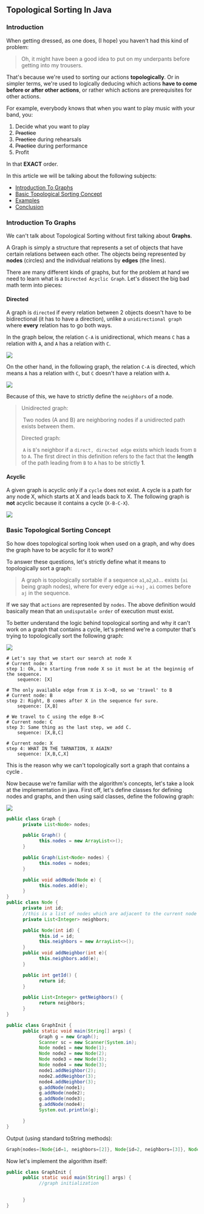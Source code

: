 ## Topological Sorting In Java

### Introduction

When getting dressed, as one does, (I hope) you haven't had this kind of problem:

> Oh, it might have been a good idea to put on my underpants before getting into my trousers.

That's because we're used to sorting our actions **topologically**. Or in simpler terms, we're used to logically deducing which actions **have to come before or after other actions**, or rather which actions are prerequisites for other actions.

For example, everybody knows that when you want to play music with your band, you:

1. Decide what you want to play
2. ~~Practice~~
3. ~~Practice~~ during rehearsals
4. ~~Practice~~ during performance
5. Profit

In that **EXACT** order.

In this article we will be talking about the following subjects:

- [Introduction To Graphs](#introductiontographs)
- [Basic Topological Sorting Concept](#basictopologicalsortingconcept)
- [Examples](#examples)
- [Conclusion](#conclusion)

### Introduction To Graphs

We can't talk about Topological Sorting without first talking about **Graphs**. 

A Graph is simply a structure that represents a set of objects that have certain relations between each other. The objects being represented by **nodes** (circles) and the individual relations by **edges** (the lines).

There are many different kinds of graphs, but for the problem at hand we need to learn what is a `Directed Acyclic Graph`. Let's dissect the big bad math term into pieces:

#### Directed

A graph is `directed` if every relation between 2 objects doesn't have to be bidirectional (it has to have a direction), unlike a `unidirectional graph` where **every** relation has to go both ways.

In the graph below, the relation `C-A` is unidirectional, which means `C` has a relation with `A`, and `A` has a relation with `C`.

![](D:\StackAbuse\Toposort\topoSort\graphics\Untitled-1.png)

On the other hand, in the following graph, the relation `C-A` is directed, which means  `A` has a relation with `C`, but `C` doesn't have a relation with `A`.

![](D:\StackAbuse\Toposort\topoSort\graphics\Untitled-2.png)

Because of this, we have to strictly define the `neighbors` of a node.

> Unidirected graph:
>
> ​	Two nodes (A and B) are neighboring nodes if a unidirected path exists between them.
>
> Directed graph:
>
> ​	`A` is `B`'s neighbor if a `direct, directed edge` exists which leads from `B` to `A`. The first direct in 	  	this definition refers to the fact that the **length** of the path leading from `B` to `A` has to be strictly **1**.

#### Acyclic 

A given graph is acyclic only if a `cycle` does not exist. A cycle is a path for any node X, which starts at X and leads back to X. The following graph is **not** acyclic because it contains a cycle (`X-B-C-X`).

![](D:\StackAbuse\Toposort\topoSort\graphics\Untitled-3.png)

### Basic Topological Sorting Concept

So how does topological sorting look when used on a graph, and why does the graph have to be acyclic for it to work?

To answer these questions, let's strictly define what it means to topologically sort a graph:

> A graph is topologically sortable if a sequence `a1`,`a2`,`a3`... exists (`ai` being graph nodes), where for every edge `ai`->`aj` , `ai` comes before `aj` in the sequence.

If we say that `actions` are represented by `nodes`. The above definition would basically mean that an `undisputable order` of execution must exist.

To better understand the logic behind topological sorting and why it can't work on a graph that contains a cycle, let's pretend we're a computer that's trying to topologically sort the following graph:

![](D:\StackAbuse\Toposort\topoSort\Untitled-1-[Recovered].png)

```pseudocode
# Let's say that we start our search at node X
# Current node: X
step 1: Ok, i'm starting from node X so it must be at the beginnig of the sequence.
    sequence: [X]
    
# The only available edge from X is X->B, so we 'travel' to B
# Current node: B
step 2: Right, B comes after X in the sequence for sure.
	sequence: [X,B]
	
# We travel to C using the edge B->C	
# Current node: C
step 3: Same thing as the last step, we add C.
	sequence: [X,B,C]
	
# Current node: X	
step 4: WHAT IN THE TARNATION, X AGAIN?
	sequence: [X,B,C,X]
```

This is the reason why we can't topologically sort a graph that contains a cycle .

Now because we're familiar with the algorithm's concepts, let's take a look at the implementation in java. First off, let's define classes for defining nodes and graphs, and then using said classes, define the following graph:

![](D:\StackAbuse\Toposort\topoSort\graphics\Untitled-1-[Recovered].png)

```java
public class Graph {
      private List<Node> nodes;

      public Graph() {
            this.nodes = new ArrayList<>();
      }

      public Graph(List<Node> nodes) {
            this.nodes = nodes;
      }

      public void addNode(Node e) {
            this.nodes.add(e);
      }
}
public class Node {
      private int id;
      //this is a list of nodes which are adjacent to the current node
      private List<Integer> neighbors;

      public Node(int id) {
            this.id = id;
            this.neighbors = new ArrayList<>();
      }
      public void addNeighbor(int e){
            this.neighbors.add(e);
      }

      public int getId() {
            return id;
      }

      public List<Integer> getNeighbors() {
            return neighbors;
      }
}

public class GraphInit {
      public static void main(String[] args) {
            Graph g = new Graph();
            Scanner sc = new Scanner(System.in);
            Node node1 = new Node(1);
            Node node2 = new Node(2);
            Node node3 = new Node(3);
            Node node4 = new Node(3);
            node1.addNeighbor(2);
            node2.addNeighbor(3);
            node4.addNeighbor(3);
            g.addNode(node1);
            g.addNode(node2);
            g.addNode(node3);
            g.addNode(node4);
            System.out.println(g);

      }
}
```

Output (using standard toString methods):

```java
Graph{nodes=[Node{id=1, neighbors=[2]}, Node{id=2, neighbors=[3]}, Node{id=3, neighbors=[]}, Node{id=3, neighbors=[3]}]}
```



Now let's implement the algorithm itself:

```java
public class GraphInit {
      public static void main(String[] args) {
			//graph initialization
          	

      }
}
```

